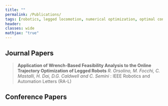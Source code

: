 ```yaml
---
title: ""
permalink: /Publications/
tags: [robotics, legged locomotion, numerical optimization, optimal control]
header:
classes: wide
mathjax: "true"
---
```


## Journal Papers

>   **Application of Wrench-Based Feasibility Analysis to the Online Trajectory Optimization of Legged Robots** *R. Orsolino, M. Focchi, C. Mastalli, H. Dai, D.G. Caldwell and C. Semini*
: IEEE Robotics and Automation Letters (RA-L)

## Conference Papers



